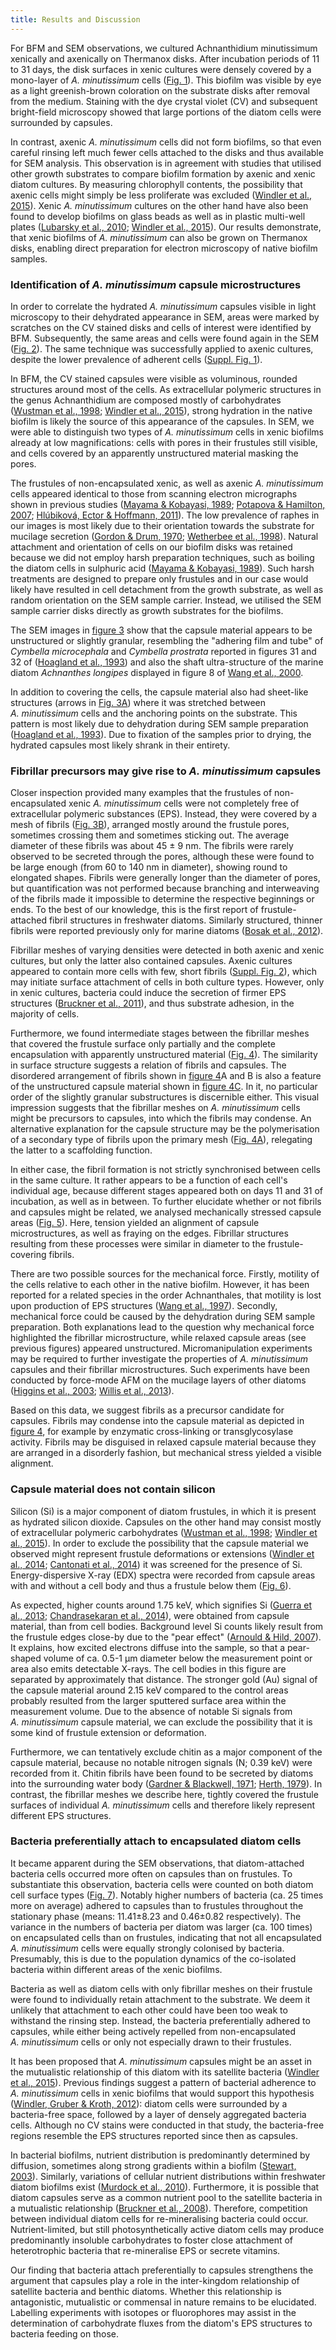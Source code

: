 ```yaml
---
title: Results and Discussion
---
```


For BFM and SEM observations, we cultured Achnanthidium minutissimum xenically and axenically on Thermanox disks. After incubation periods of 11 to 31 days, the disk surfaces in xenic cultures were densely covered by a mono-layer of *A. minutissimum* cells ([Fig. 1](#figure-1)). This biofilm was visible by eye as a light greenish-brown coloration on the substrate disks after removal from the medium. Staining with the dye crystal violet (CV) and subsequent bright-field microscopy showed that large portions of the diatom cells were surrounded by capsules.

In contrast, axenic *A. minutissimum* cells did not form biofilms, so that even careful rinsing left much fewer cells attached to the disks and thus available for SEM analysis. This observation is in agreement with studies that utilised other growth substrates to compare biofilm formation by axenic and xenic diatom cultures. By measuring chlorophyll contents, the possibility that axenic cells might simply be less proliferate was excluded ([Windler et al., 2015](http://onlinelibrary.wiley.com/doi/10.1111/jpy.12280/abstract)). Xenic *A. minutissimum* cultures on the other hand have also been found to develop biofilms on glass beads as well as in plastic multi-well plates ([Lubarsky et al., 2010](https://doi.org/10.1371/journal.pone.0013794); [Windler et al., 2015](http://onlinelibrary.wiley.com/doi/10.1111/jpy.12280/abstract)). Our results demonstrate, that xenic biofilms of *A. minutissimum* can also be grown on Thermanox disks, enabling direct preparation for electron microscopy of native biofilm samples.

### Identification of *A. minutissimum* capsule microstructures

In order to correlate the hydrated *A. minutissimum* capsules visible in light microscopy to their dehydrated appearance in SEM, areas were marked by scratches on the CV stained disks and cells of interest were identified by BFM. Subsequently, the same areas and cells were found again in the SEM ([Fig. 2](#figure-2)). The same technique was successfully applied to axenic cultures, despite the lower prevalence of adherent cells ([Suppl. Fig. 1](#supplemental-igure-1)).

In BFM, the CV stained capsules were visible as voluminous, rounded structures around most of the cells. As extracellular polymeric structures in the genus Achnanthidium are composed mostly of carbohydrates ([Wustman et al., 1998](http://www.plantphysiol.org/content/116/4/1431); [Windler et al., 2015](http://onlinelibrary.wiley.com/doi/10.1111/jpy.12280/abstract)), strong hydration in the native biofilm is likely the source of this appearance of the capsules. In SEM, we were able to distinguish two types of *A. minutissimum* cells in xenic biofilms already at low magnifications: cells with pores in their frustules still visible, and cells covered by an apparently unstructured material masking the pores.

The frustules of non-encapsulated xenic, as well as axenic *A. minutissimum* cells appeared identical to those from scanning electron micrographs shown in previous studies ([Mayama & Kobayasi, 1989](https://doi.org/10.1080/0269249X.1989.9705056); [Potapova & Hamilton, 2007](http://onlinelibrary.wiley.com/doi/10.1111/j.1529-8817.2007.00332.x/abstract); [Hlúbiková, Ector & Hoffmann, 2011](https://doi.org/10.1127/1864-1318/2011/0136-0019)). The low prevalence of raphes in our images is most likely due to their orientation towards the substrate for mucilage secretion ([Gordon & Drum, 1970](http://www.pnas.org/content/67/1/338); [Wetherbee et al., 1998](https://doi.org/10.1046/j.1529-8817.1998.340009.x)). Natural attachment and orientation of cells on our biofilm disks was retained because we did not employ harsh preparation techniques, such as boiling the diatom cells in sulphuric acid ([Mayama & Kobayasi, 1989](https://doi.org/10.1080/0269249X.1989.9705056)). Such harsh treatments are designed to prepare only frustules and in our case would likely have resulted in cell detachment from the growth substrate, as well as random orientation on the SEM sample carrier. Instead, we utilised the SEM sample carrier disks directly as growth substrates for the biofilms.

The SEM images in [figure 3](#figure-3) show that the capsule material appears to be unstructured or slightly granular, resembling the "adhering film and tube" of *Cymbella microcephala* and *Cymbella prostrata* reported in figures 31 and 32 of ([Hoagland et al., 1993](http://onlinelibrary.wiley.com/doi/10.1111/j.0022-3646.1993.00537.x/abstract)) and also the shaft ultra-structure of the marine diatom *Achnanthes longipes* displayed in figure 8 of [Wang et al., 2000](http://onlinelibrary.wiley.com/doi/10.1046/j.1529-8817.2000.99102.x/abstract).

In addition to covering the cells, the capsule material also had sheet-like structures (arrows in [Fig. 3A](#figure-3)) where it was stretched between *A. minutissimum* cells and the anchoring points on the substrate. This pattern is most likely due to dehydration during SEM sample preparation ([Hoagland et al., 1993](http://onlinelibrary.wiley.com/doi/10.1111/j.0022-3646.1993.00537.x/abstract)). Due to fixation of the samples prior to drying, the hydrated capsules most likely shrank in their entirety.

### Fibrillar precursors may give rise to *A. minutissimum* capsules

Closer inspection provided many examples that the frustules of non-encapsulated xenic *A. minutissimum* cells were not completely free of extracellular polymeric substances (EPS). Instead, they were covered by a mesh of fibrils ([Fig. 3B](#figure-3)), arranged mostly around the frustule pores, sometimes crossing them and sometimes sticking out. The average diameter of these fibrils was about 45 ± 9 nm. The fibrils were rarely observed to be secreted through the pores, although these were found to be large enough (from 60 to 140 nm in diameter), showing round to elongated shapes. Fibrils were generally longer than the diameter of pores, but quantification was not performed because branching and interweaving of the fibrils made it impossible to determine the respective beginnings or ends. To the best of our knowledge, this is the first report of frustule-attached fibril structures in freshwater diatoms. Similarly structured, thinner fibrils were reported previously only for marine diatoms ([Bosak et al., 2012](https://doi.org/10.1371/journal.pone.0044851)).

Fibrillar meshes of varying densities were detected in both axenic and xenic cultures, but only the latter also contained capsules. Axenic cultures appeared to contain more cells with few, short fibrils ([Suppl. Fig. 2](#supplemental-igure-2)), which may initiate surface attachment of cells in both culture types. However, only in xenic cultures, bacteria could induce the secretion of firmer EPS structures ([Bruckner et al., 2011](http://onlinelibrary.wiley.com/doi/10.1111/j.1462-2920.2010.02411.x/full)), and thus substrate adhesion, in the majority of cells.

Furthermore, we found intermediate stages between the fibrillar meshes that covered the frustule surface  only partially and the complete encapsulation with apparently unstructured material ([Fig. 4](#figure-4)). The similarity in surface structure suggests a relation of fibrils and capsules. The disordered arrangement of fibrils shown in [figure 4](#figure-4)A and B is also a feature of the unstructured capsule material shown in [figure 4C](#figure-4). In it, no particular order of the slightly granular substructures is discernible either. This visual impression suggests that the fibrillar meshes on *A. minutissimum* cells might be precursors to capsules, into which the fibrils may condense. An alternative explanation for the capsule structure may be the polymerisation of a secondary type of fibrils upon the primary mesh ([Fig. 4A](#figure-4)), relegating the latter to a scaffolding function.

In either case, the fibril formation is not strictly synchronised between cells in the same culture. It rather appears to be a function of each cell's individual age, because different stages appeared both on days 11 and 31 of incubation, as well as in between. To further elucidate whether or not fibrils and capsules might be related, we analysed mechanically stressed capsule areas ([Fig. 5](#figure-5)). Here, tension yielded an alignment of capsule microstructures, as well as fraying on the edges. Fibrillar structures resulting from these processes were similar in diameter to the frustule-covering fibrils.

There are two possible sources for the mechanical force. Firstly, motility of the cells relative to each other in the native biofilm. However, it has been reported for a related species in the order Achnanthales, that motility is lost upon production of EPS structures ([Wang et al., 1997](http://www.plantphysiol.org/content/113/4/1071)). Secondly, mechanical force could be caused by the dehydration during SEM sample preparation. Both explanations lead to the question why mechanical force highlighted the fibrillar microstructure, while relaxed capsule areas (see previous figures) appeared unstructured. Micromanipulation experiments may be required to further investigate the properties of *A. minutissimum* capsules and their fibrillar microstructures. Such experiments have been conducted by force-mode AFM on the mucilage layers of other diatoms ([Higgins et al., 2003](http://onlinelibrary.wiley.com/doi/10.1046/j.1529-8817.2003.02163.x/abstract); [Willis et al., 2013](http://onlinelibrary.wiley.com/doi/10.1111/jpy.12103/abstract)).

Based on this data, we suggest fibrils as a precursor candidate for capsules. Fibrils may condense into the capsule material as depicted in [figure 4](#figure-4), for example by enzymatic cross-linking or transglycosylase activity. Fibrils may be disguised in relaxed capsule material because they are arranged in a disorderly fashion, but mechanical stress yielded a visible alignment.

### Capsule material does not contain silicon

Silicon (Si) is a major component of diatom frustules, in which it is present as hydrated silicon dioxide. Capsules on the other hand may consist mostly of extracellular polymeric carbohydrates ([Wustman et al., 1998](http://www.plantphysiol.org/content/116/4/1431); [Windler et al., 2015](http://onlinelibrary.wiley.com/doi/10.1111/jpy.12280/abstract)). In order to exclude the possibility that the capsule material we observed might represent frustule deformations or extensions ([Windler et al., 2014](http://onlinelibrary.wiley.com/doi/10.1111/pre.12059/abstract); [Cantonati et al., 2014](http://www.sciencedirect.com/science/article/pii/S0048969713011625)) it was screened for the presence of Si. Energy-dispersive X-ray (EDX) spectra were recorded from capsule areas with and without a cell body and thus a frustule below them ([Fig. 6](#figure-6)).

As expected, higher counts around 1.75 keV, which signifies Si ([Guerra et al., 2013](http://pubs.rsc.org/en/content/articlelanding/2013/ja/c3ja50084e); [Chandrasekaran et al., 2014](http://pubs.rsc.org/en/content/articlelanding/2014/cc/c4cc04470c)), were obtained from capsule material, than from cell bodies. Background level Si counts likely result from the frustule edges close-by due to the "pear effect" ([Arnould & Hild, 2007](http://arxiv.org/abs/0712.3636)). It explains, how excited electrons diffuse into the sample, so that a pear-shaped volume of ca. 0.5-1 µm diameter below the measurement point or area also emits detectable X-rays. The cell bodies in this figure are separated by approximately that distance. The stronger gold (Au) signal of the capsule material around 2.15 keV compared to the control areas probably resulted from the larger sputtered surface area within the measurement volume. Due to the absence of notable Si signals from *A. minutissimum* capsule material, we can exclude the possibility that it is some kind of frustule extension or deformation.

Furthermore, we can tentatively exclude chitin as a major component of the capsule material, because no notable nitrogen signals (N; 0.39 keV) were recorded from it. Chitin fibrils have been found to be secreted by diatoms into the surrounding water body ([Gardner & Blackwell, 1971](http://onlinelibrary.wiley.com/doi/10.1002/polc.5070360124/abstract); [Herth, 1979](http://www.sciencedirect.com/science/article/pii/S0022532079901382)). In contrast, the fibrillar meshes we describe here, tightly covered the frustule surfaces of individual *A. minutissimum* cells and therefore likely represent different EPS structures.

### Bacteria preferentially attach to encapsulated diatom cells

It became apparent during the SEM observations, that diatom-attached bacteria cells occurred more often on capsules than on frustules. To substantiate this observation, bacteria cells were counted on both diatom cell surface types ([Fig. 7](#figure-7)).
Notably higher numbers of bacteria (ca. 25 times more on average) adhered to capsules than to frustules throughout the stationary phase (means: 11.41±8.23 and 0.46±0.82 respectively). The variance in the numbers of bacteria per diatom was larger (ca. 100 times) on encapsulated cells than on frustules, indicating that not all encapsulated *A. minutissimum* cells were equally strongly colonised by bacteria. Presumably, this is due to the population dynamics of the co-isolated bacteria within different areas of the xenic biofilms.

Bacteria as well as diatom cells with only fibrillar meshes on their frustule were found to individually retain attachment to the substrate. We deem it unlikely that attachment to each other could have been too weak to withstand the rinsing step. Instead, the bacteria preferentially adhered to capsules, while either being actively repelled from non-encapsulated *A. minutissimum* cells or only not especially drawn to their frustules.

It has been proposed that *A. minutissimum* capsules might be an asset in the mutualistic relationship of this diatom with its satellite bacteria ([Windler et al., 2015](http://onlinelibrary.wiley.com/doi/10.1111/jpy.12280/abstract)). Previous findings suggest a pattern of bacterial adherence to *A. minutissimum* cells in xenic biofilms that would support this hypothesis ([Windler, Gruber & Kroth, 2012](http://zs.thulb.uni-jena.de/receive/jportal_jparticle_00273835)): diatom cells were surrounded by a bacteria-free space, followed by a layer of densely aggregated bacteria cells. Although no CV stains were conducted in that study, the bacteria-free regions resemble the EPS structures reported since then as capsules.

In bacterial biofilms, nutrient distribution is predominantly determined by diffusion, sometimes along strong gradients within a biofilm ([Stewart, 2003](http://jb.asm.org/content/185/5/1485)). Similarly, variations of cellular nutrient distributions within freshwater diatom biofilms exist ([Murdock et al., 2010](http://www.chromatographyonline.com/lcgc/article/articleDetail.jsp?id=691454&sk=&date=&pageID=4)). Furthermore, it is possible that diatom capsules serve as a common nutrient pool to the satellite bacteria in a mutualistic relationship ([Bruckner et al., 2008](http://aem.asm.org/content/74/24/7740.full)). Therefore, competition between individual diatom cells for re-mineralising bacteria could occur. Nutrient-limited, but still photosynthetically active diatom cells may produce predominantly insoluble carbohydrates to foster close attachment of heterotrophic bacteria that re-mineralise EPS or secrete vitamins.

Our finding that bacteria attach preferentially to capsules strengthens the argument that capsules play a role in the inter-kingdom relationship of satellite bacteria and benthic diatoms. Whether this relationship is antagonistic, mutualistic or commensal in nature remains to be elucidated. Labelling experiments with isotopes or fluorophores may assist in the determination of carbohydrate fluxes from the diatom's EPS structures to bacteria feeding on those.
